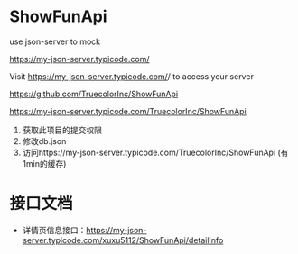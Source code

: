 # ShowFunApi
use json-server to mock

https://my-json-server.typicode.com/

Visit https://my-json-server.typicode.com/<your-username>/<your-repo> to access your server

https://github.com/TruecolorInc/ShowFunApi

https://my-json-server.typicode.com/TruecolorInc/ShowFunApi

1. 获取此项目的提交权限
2. 修改db.json
3. 访问https://my-json-server.typicode.com/TruecolorInc/ShowFunApi (有1min的缓存)

# 接口文档
- 详情页信息接口：https://my-json-server.typicode.com/xuxu5112/ShowFunApi/detailInfo

